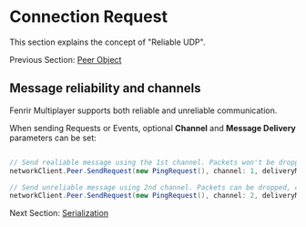 # Connection Request

This section explains the concept of "Reliable UDP".


Previous Section: [Peer Object](/PeerObject.md)

## Message reliability and channels

Fenrir Multiplayer supports both reliable and unreliable communication.

When sending Requests or Events, optional **Channel** and **Message Delivery** parameters can be set:

```csharp

// Send realiable message using the 1st channel. Packets won't be dropped, won't be duplicated, will arrive in order.
networkClient.Peer.SendRequest(new PingRequest(), channel: 1, deliveryMethod: MessageDeliveryMethod.ReliableOrdered);

// Send unreliable message using 2nd channel. Packets can be dropped, can be duplicated, can arrive in no specific order.
networkClient.Peer.SendRequest(new PingRequest(), channel: 2, deliveryMethod: MessageDeliveryMethod.Unreliable);
```


Next Section: [Serialization](/Serialization.md)

